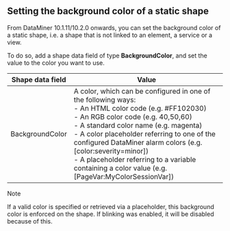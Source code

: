 ## Setting the background color of a static shape

From DataMiner 10.1.11/10.2.0 onwards, you can set the background color of a static shape, i.e. a shape that is not linked to an element, a service or a view.

To do so, add a shape data field of type **BackgroundColor**, and set the value to the color you want to use.

| Shape data field | Value                                                                                                                                                                                                                                                                                                                                                                                                                                                                                                                                                                                                                                                                                                                                                     |
|------------------|-----------------------------------------------------------------------------------------------------------------------------------------------------------------------------------------------------------------------------------------------------------------------------------------------------------------------------------------------------------------------------------------------------------------------------------------------------------------------------------------------------------------------------------------------------------------------------------------------------------------------------------------------------------------------------------------------------------------------------------------------------------|
| BackgroundColor  | A color, which can be configured in one of the following ways:<br> -  An HTML color code (e.g. #FF102030)<br> -  An RGB color code (e.g. 40,50,60)<br> -  A standard color name (e.g. magenta)<br> -  A color placeholder referring to one of the configured DataMiner alarm colors (e.g. \[color:severity=minor\])<br> -  A placeholder referring to a variable containing a color value (e.g. \[PageVar:MyColorSessionVar\]) |

> [!NOTE]
> If a valid color is specified or retrieved via a placeholder, this background color is enforced on the shape. If blinking was enabled, it will be disabled because of this.
>
